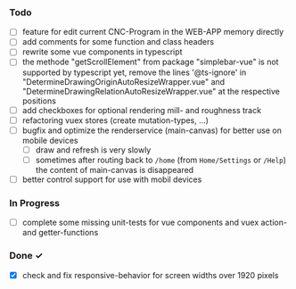 ### Todo

- [ ] feature for edit current CNC-Program in the WEB-APP memory directly
- [ ] add comments for some function and class headers
- [ ] rewrite some vue components in typescript
- [ ] the methode "getScrollElement" from package  "simplebar-vue"  is not supported by typescript yet, remove the lines '@ts-ignore' in "DetermineDrawingOriginAutoResizeWrapper.vue" and "DetermineDrawingRelationAutoResizeWrapper.vue" at the respective positions
- [ ] add checkboxes for optional rendering mill- and roughness track
- [ ] refactoring vuex stores  (create mutation-types, ...)
- [ ] bugfix and optimize the renderservice (main-canvas) for better use on mobile devices
    - [ ] draw and refresh is very slowly
    - [ ] sometimes after routing back to `/home` (from `Home/Settings` or `/Help`) the content of main-canvas is disappeared
- [ ] better control support for use with mobil devices

### In Progress

- [ ] complete some missing unit-tests for vue components and vuex action- and getter-functions

### Done ✓

- [x] check and fix responsive-behavior for screen widths over 1920 pixels